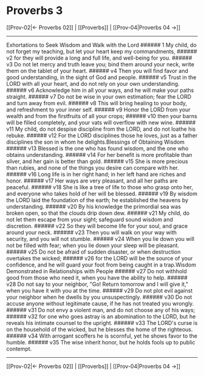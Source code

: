 # Proverbs 3

[[Prov-02|← Proverbs 02]] | [[Proverbs]] | [[Prov-04|Proverbs 04 →]]
***

Exhortations to Seek Wisdom and Walk with the Lord ###### 1 My child, do not forget my teaching, but let your heart keep my commandments, ###### v2 for they will provide a long and full life, and well-being for you. ###### v3 Do not let mercy and truth leave you; bind them around your neck, write them on the tablet of your heart. ###### v4 Then you will find favor and good understanding, in the sight of God and people. ###### v5 Trust in the LORD with all your heart, and do not rely on your own understanding. ###### v6 Acknowledge him in all your ways, and he will make your paths straight. ###### v7 Do not be wise in your own estimation; fear the LORD and turn away from evil. ###### v8 This will bring healing to your body, and refreshment to your inner self. ###### v9 Honor the LORD from your wealth and from the firstfruits of all your crops; ###### v10 then your barns will be filled completely, and your vats will overflow with new wine. ###### v11 My child, do not despise discipline from the LORD, and do not loathe his rebuke. ###### v12 For the LORD disciplines those he loves, just as a father disciplines the son in whom he delights.Blessings of Obtaining Wisdom ###### v13 Blessed is the one who has found wisdom, and the one who obtains understanding. ###### v14 For her benefit is more profitable than silver, and her gain is better than gold. ###### v15 She is more precious than rubies, and none of the things you desire can compare with her. ###### v16 Long life is in her right hand; in her left hand are riches and honor. ###### v17 Her ways are very pleasant, and all her paths are peaceful. ###### v18 She is like a tree of life to those who grasp onto her, and everyone who takes hold of her will be blessed. ###### v19 By wisdom the LORD laid the foundation of the earth; he established the heavens by understanding. ###### v20 By his knowledge the primordial sea was broken open, so that the clouds drip down dew. ###### v21 My child, do not let them escape from your sight; safeguard sound wisdom and discretion. ###### v22 So they will become life for your soul, and grace around your neck. ###### v23 Then you will walk on your way with security, and you will not stumble. ###### v24 When you lie down you will not be filled with fear; when you lie down your sleep will be pleasant. ###### v25 Do not be afraid of sudden disaster, or when destruction overtakes the wicked; ###### v26 for the LORD will be the source of your confidence, and he will guard your foot from being caught in a trap.Wisdom Demonstrated in Relationships with People ###### v27 Do not withhold good from those who need it, when you have the ability to help. ###### v28 Do not say to your neighbor, "Go! Return tomorrow and I will give it," when you have it with you at the time. ###### v29 Do not plot evil against your neighbor when he dwells by you unsuspectingly. ###### v30 Do not accuse anyone without legitimate cause, if he has not treated you wrongly. ###### v31 Do not envy a violent man, and do not choose any of his ways; ###### v32 for one who goes astray is an abomination to the LORD, but he reveals his intimate counsel to the upright. ###### v33 The LORD's curse is on the household of the wicked, but he blesses the home of the righteous. ###### v34 With arrogant scoffers he is scornful, yet he shows favor to the humble. ###### v35 The wise inherit honor, but he holds fools up to public contempt.

***
[[Prov-02|← Proverbs 02]] | [[Proverbs]] | [[Prov-04|Proverbs 04 →]]
